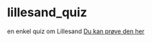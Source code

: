# lillesand_quiz
en enkel quiz om Lillesand
[Du kan prøve den her](http://hakosl.github.io/lillesand_quiz)
